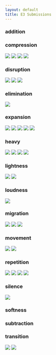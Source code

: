 ```yaml
---
layout: default
title: E3 Submissions
---
```

<div id="square-grid">
  <h3>addition</h3>
  <!-- <img src="{{ site.baseurl }}/assets/img/e3/addition-1.jpg"> -->
  <h3>compression</h3>
  <img src="{{ site.baseurl }}/assets/img/e3/compression-1.jpg">
  <img src="{{ site.baseurl }}/assets/img/e3/compression-2.jpg">
  <img src="{{ site.baseurl }}/assets/img/e3/compression-3.jpg">
  <img src="{{ site.baseurl }}/assets/img/e3/compression-4.jpg">
  <h3>disruption</h3>
  <img src="{{ site.baseurl }}/assets/img/e3/disruption-1.jpg">
  <img src="{{ site.baseurl }}/assets/img/e3/disruption-2.jpg">
  <img src="{{ site.baseurl }}/assets/img/e3/disruption-3.jpg">
  <h3>elimination</h3>
  <img src="{{ site.baseurl }}/assets/img/e3/elimination-1.jpg">
  <h3>expansion</h3>
  <img src="{{ site.baseurl }}/assets/img/e3/expansion-1.jpg">
  <img src="{{ site.baseurl }}/assets/img/e3/expansion-2.jpg">
  <img src="{{ site.baseurl }}/assets/img/e3/expansion-3.jpg">
  <img src="{{ site.baseurl }}/assets/img/e3/expansion-4.jpg">
  <img src="{{ site.baseurl }}/assets/img/e3/expansion-5.jpg">
  <h3>heavy</h3>
  <img src="{{ site.baseurl }}/assets/img/e3/heavy-1.jpg">
  <img src="{{ site.baseurl }}/assets/img/e3/heavy-2.jpg">
  <img src="{{ site.baseurl }}/assets/img/e3/heavy-3.jpg">
  <img src="{{ site.baseurl }}/assets/img/e3/heavy-4.jpg">
  <h3>lightness</h3>
  <img src="{{ site.baseurl }}/assets/img/e3/lightness-1.jpg">
  <img src="{{ site.baseurl }}/assets/img/e3/lightness-2.jpg">
  <h3>loudness</h3>
  <img src="{{ site.baseurl }}/assets/img/e3/loudness-1.jpg">
  <h3>migration</h3>
  <img src="{{ site.baseurl }}/assets/img/e3/migration-1.jpg">
  <img src="{{ site.baseurl }}/assets/img/e3/migration-2.jpg">
  <img src="{{ site.baseurl }}/assets/img/e3/migration-3.jpg">
  <h3>movement</h3>
  <img src="{{ site.baseurl }}/assets/img/e3/movement-1.jpg">
  <img src="{{ site.baseurl }}/assets/img/e3/movement-2.jpg">
  <h3>repetition</h3>
  <img src="{{ site.baseurl }}/assets/img/e3/repetition-1.jpg">
  <img src="{{ site.baseurl }}/assets/img/e3/repetition-2.jpg">
  <img src="{{ site.baseurl }}/assets/img/e3/repetition-3.jpg">
  <img src="{{ site.baseurl }}/assets/img/e3/repetition-4.jpg">
  <h3>silence</h3>
  <img src="{{ site.baseurl }}/assets/img/e3/silence-1.jpg">
  <h3>softness</h3>
  <!-- <img src="{{ site.baseurl }}/assets/img/e3/softness-1.jpg"> -->
  <h3>subtraction</h3>
  <!-- <img src="{{ site.baseurl }}/assets/img/e3/subtraction-1.jpg"> -->
  <h3>transition</h3>
  <img src="{{ site.baseurl }}/assets/img/e3/transition-1.jpg">
  <img src="{{ site.baseurl }}/assets/img/e3/transition-2.jpg">
</div>